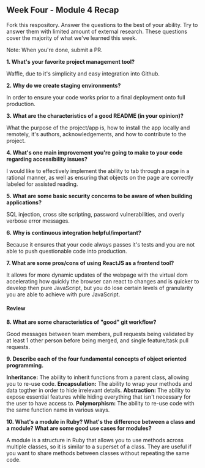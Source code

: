 ## Week Four - Module 4 Recap

Fork this respository. Answer the questions to the best of your ability. Try to answer them with limited amount of external research. These questions cover the majority of what we've learned this week.

Note: When you're done, submit a PR.

**1. What's your favorite project management tool?**

Waffle, due to it's simplicity and easy integration into Github.

**2. Why do we create staging environments?**

In order to ensure your code works prior to a final deployment onto full production.

**3. What are the characteristics of a good README (in your opinion)?**

What the purpose of the project/app is, how to install the app locally and remotely, it's authors, acknowledgements, and how to contribute to the project.

**4. What's one main improvement you're going to make to your code regarding accessibility issues?**

I would like to effectively implement the ability to tab through a page in a rational manner, as well as ensuring that objects on the page are correctly labeled for assisted reading.

**5. What are some basic security concerns to be aware of when building applications?**

SQL injection, cross site scripting, password vulnerabilities, and overly verbose error messages.

**6. Why is continuous integration helpful/important?**

Because it ensures that your code always passes it's tests and you are not able to push questionable code into production.

**7. What are some pros/cons of using ReactJS as a frontend tool?**

It allows for more dynamic updates of the webpage with the virtual dom accelerating how quickly the browser can react to changes and is quicker to develop then pure JavaScript, but you do lose certain levels of granularity you are able to achieve with pure JavaScript.

#### Review  

**8. What are some characteristics of "good" git workflow?**

Good messages between team members, pull requests being validated by at least 1 other person before being merged, and single feature/task pull requests.

**9. Describe each of the four fundamental concepts of object oriented programming.**

**Inheritance:** The ability to inherit functions from a parent class, allowing you to re-use code.
**Encapsulation:** The ability to wrap your methods and data togther in order to hide irrelevant details.
**Abstraction:** The ability to expose essential features while hiding everything that isn't necessary for the user to have access to.
**Polymorphism:** The ability to re-use code with the same function name in various ways.

**10. What's a module in Ruby? What's the difference between a class and a module? What are some good use cases for modules?**

A module is a structure in Ruby that allows you to use methods across multiple classes, so it is similar to a superset of a class. They are useful if you want to share methods between classes without repeating the same code.
